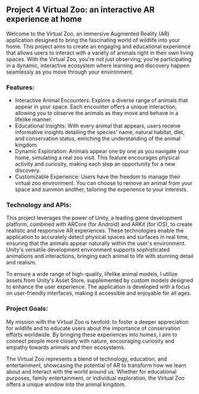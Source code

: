 ## Project 4 Virtual Zoo: an interactive AR experience at home

Welcome to the Virtual Zoo, an immersive Augmented Reality (AR) application designed to bring the fascinating world of wildlife into your home. This project aims to create an engaging and educational experience that allows users to interact with a variety of animals right in their own living spaces. With the Virtual Zoo, you're not just observing; you're participating in a dynamic, interactive ecosystem where learning and discovery happen seamlessly as you move through your environment.

### Features:
- Interactive Animal Encounters: Explore a diverse range of animals that appear in your space. Each encounter offers a unique interaction, allowing you to observe the animals as they move and behave in a lifelike manner.
- Educational Insights: With every animal that appears, users receive informative insights detailing the species' name, natural habitat, diet, and conservation status, enriching the understanding of the animal kingdom.
- Dynamic Exploration: Animals appear one by one as you navigate your home, simulating a real zoo visit. This feature encourages physical activity and curiosity, making each step an opportunity for a new discovery.
- Customizable Experience: Users have the freedom to manage their virtual zoo environment. You can choose to remove an animal from your space and summon another, tailoring the experience to your interests.

### Technology and APIs:

This project leverages the power of Unity, a leading game development platform, combined with ARCore (for Android) and ARKit (for iOS), to create realistic and responsive AR experiences. These technologies enable the application to accurately detect physical spaces and surfaces in real time, ensuring that the animals appear naturally within the user's environment. Unity's versatile development environment supports sophisticated animations and interactions, bringing each animal to life with stunning detail and realism.

To ensure a wide range of high-quality, lifelike animal models, I utilize assets from Unity's Asset Store, supplemented by custom models designed to enhance the user experience. The application is developed with a focus on user-friendly interfaces, making it accessible and enjoyable for all ages.


### Project Goals:

My mission with the Virtual Zoo is twofold: to foster a deeper appreciation for wildlife and to educate users about the importance of conservation efforts worldwide. By bringing these experiences into homes, I aim to connect people more closely with nature, encouraging curiosity and empathy towards animals and their ecosystems.

The Virtual Zoo represents a blend of technology, education, and entertainment, showcasing the potential of AR to transform how we learn about and interact with the world around us. Whether for educational purposes, family entertainment, or individual exploration, the Virtual Zoo offers a unique window into the animal kingdom.
